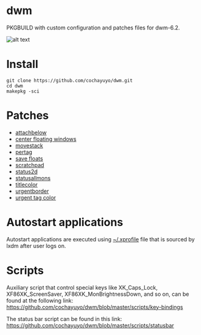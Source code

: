 # dwm
PKGBUILD with custom configuration and patches files for dwm-6.2.

![alt text](https://github.com/cochayuyo/dwm/blob/master/screenshot.png)


# Install
```
git clone https://github.com/cochayuyo/dwm.git
cd dwm
makepkg -sci
```
# Patches

- [attachbelow](https://dwm.suckless.org/patches/attachbelow/)
- [center floating windows](https://github.com/ericpruitt/edge/blob/master/patches/dwm-10-center-floating-windows.diff)
- [movestack](https://dwm.suckless.org/patches/movestack/)
- [pertag](https://dwm.suckless.org/patches/pertag/)
- [save floats](https://dwm.suckless.org/patches/save_floats/)
- [scratchpad](https://dwm.suckless.org/patches/scratchpad/)
- [status2d](https://dwm.suckless.org/patches/status2d/)
- [statusallmons](https://dwm.suckless.org/patches/statusallmons/)
- [titlecolor](https://dwm.suckless.org/patches/titlecolor/)
- [urgentborder](https://dwm.suckless.org/patches/urgentborder/)
- [urgent tag color](https://github.com/ericpruitt/mydwm/blob/master/patches/00-urgent-tag-color.diff)

# Autostart applications
Autostart applications are executed using [~/.xprofile](https://github.com/cochayuyo/dwm/blob/master/.xprofile)
file that is sourced by lxdm after user logs on.
# Scripts
Auxiliary script that control special keys like XK_Caps_Lock, XF86XK_ScreenSaver, XF86XK_MonBrightnessDown, and so on, can be found at the following link: https://github.com/cochayuyo/dwm/blob/master/scripts/key-bindings

The status bar script can be found in this link: https://github.com/cochayuyo/dwm/blob/master/scripts/statusbar

